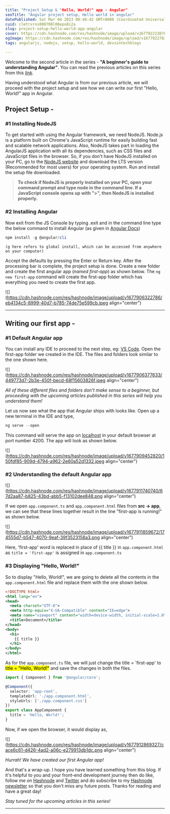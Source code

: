 ```yaml
---
title: "Project Setup & "Hello, World!" app - Angular"
seoTitle: "Angular project setup, Hello world in angular"
datePublished: Sat Mar 04 2023 09:40:42 GMT+0000 (Coordinated Universal Time)
cuid: cletrxros000708l06epo8i2a
slug: project-setup-hello-world-app-angular
cover: https://cdn.hashnode.com/res/hashnode/image/upload/v1677922238764/a9a1b436-90c8-49e2-b303-51e16e87ab14.jpeg
ogImage: https://cdn.hashnode.com/res/hashnode/image/upload/v1677922783044/06b33f0c-f398-4a04-87b8-3e049d8dd1bf.jpeg
tags: angularjs, nodejs, setup, hello-world, devsintechblogs

---
```


Welcome to the second article in the series - **"A beginner's guide to understanding Angular"**. You can read the previous articles on this series from this [*link*](https://rakshaa.hashnode.dev/series/beginner-angular)*.*

Having understood what Angular is from our previous article, we will proceed with the project setup and see how we can write our first "Hello, World!" app in Angular.

## Project Setup -

### #1 Installing NodeJS

To get started with using the Angular framework, we need NodeJS. Node.js is a platform built on Chrome's JavaScript runtime for easily building fast and scalable network applications. Also, NodeJS takes part in loading the AngularJS application with all its dependencies, such as CSS files and JavaScript files in the browser. So, if you don't have NodeJS installed on your PC, go to the [NodeJS website](https://nodejs.org/en/) and download the LTS version (Recommended for most users) for your operating system. Run and install the setup file downloaded.

> **To check if NodeJS is properly installed on your PC, open your command prompt and type node in the command line. If a JavaScript console opens up with "&gt;", then NodeJS is installed properly.**

### #2 Installing Angular

Now exit from the JS Console by typing .exit and in the command line type the below command to install Angular (as given in [Angular Docs](https://angular.io/guide/setup-local))

```powershell
npm install -g @angular/cli
```

`(g here refers to global install, which can be accessed from anywhere on your computer)`

Accept the defaults by pressing the Enter or Return key. After the processing bar is complete, the project setup is done. Create a new folder and create the first angular app (*named first-app*) as shown below. The `ng new first-app` command will create the first-app folder which has everything you need to create the first app.

![](https://cdn.hashnode.com/res/hashnode/image/upload/v1677906322786/eb4134c5-8999-40d7-b785-74de75e599cb.jpeg align="center")

---

## Writing our first app -

### #1 Default Angular app

You can install any IDE to proceed to the next step, eg: [VS Code](https://code.visualstudio.com/download). Open the first-app folder we created in the IDE. The files and folders look similar to the one shown here.

![](https://cdn.hashnode.com/res/hashnode/image/upload/v1677906377633/449773d7-2b3e-450f-becd-68f15603826f.jpeg align="center")

*All of these different files and folders don't make sense to a beginner, but proceeding with the upcoming articles published in this series will help you understand them!*

Let us now see what the app that Angular ships with looks like. Open up a new terminal in the IDE and type,

```powershell
ng serve --open
```

This command will serve the app on [localhost](https://en.wikipedia.org/wiki/Localhost#:~:text=In%20computer%20networking%2C%20localhost%20is,via%20the%20loopback%20network%20interface.) in your default browser at port number 4200. The app will look as shown below.

![](https://cdn.hashnode.com/res/hashnode/image/upload/v1677909452820/150fdf85-909d-4794-a962-2e60a52d1332.jpeg align="center")

### #2 Understanding the default Angular app

![](https://cdn.hashnode.com/res/hashnode/image/upload/v1677911740740/67d2aa87-b825-43bd-abb5-f13102dee848.png align="center")

If we open `app.component.ts` and `app.component.html` files from **src -&gt; app**, we can see that these lines together result in the line "first-app is running!" as shown below.

![](https://cdn.hashnode.com/res/hashnode/image/upload/v1677911859672/174555d7-b547-4070-9eaf-39f3523158a3.png align="center")

Here, 'first-app' word is replaced in place of {{ title }} in `app.component.html` as `title = 'first-app'` is assigned in `app.component.ts`

### #3 Displaying "Hello, World!"

So to display "Hello, World!", we are going to delete all the contents in the `app.component.html` file and replace them with the one shown below.

```xml
<!DOCTYPE html>
<html lang="en">
<head>
  <meta charset="UTF-8">
  <meta http-equiv="X-UA-Compatible" content="IE=edge">
  <meta name="viewport" content="width=device-width, initial-scale=1.0">
  <title>Document</title>
</head>
<body>
  <h1>
    {{ title }}
  </h1>
</body>
</html>
```

As for the `app.component.ts` file, we will just change the title = 'first-app' to <mark>title = "Hello, World!"</mark> and save the changes in both the files.

```typescript
import { Component } from '@angular/core';

@Component({
  selector: 'app-root',
  templateUrl: './app.component.html',
  styleUrls: ['./app.component.css']
})
export class AppComponent {
  title = 'Hello, World!';
}
```

Now, if we open the browser, it would display as,

![](https://cdn.hashnode.com/res/hashnode/image/upload/v1677912869327/cace6c61-d426-4ad2-a06c-e279913db1dc.png align="center")

*Hurrah! We have created our first Angular app!*

And that's a wrap-up. I hope you have learned something from this blog. If it's helpful to you and your front-end development journey then do like, follow me on [Hashnode](https://hashnode.com/@rakshaa) and [Twitter](https://twitter.com/TheRakshaa) and do subscribe to my [Hashnode newsletter](https://rakshaa.hashnode.dev/newsletter) so that you don't miss any future posts. Thanks for reading and have a great day!

*Stay tuned for the upcoming articles in this series!*

---